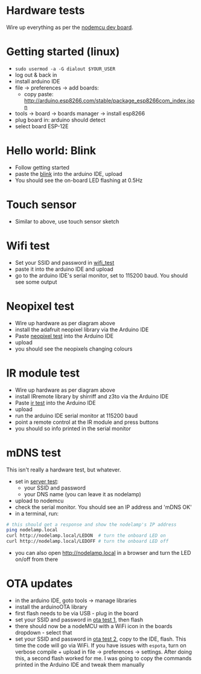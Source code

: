 # Hardware tests

Wire up everything as per the [nodemcu dev board](./nodemcu_dev_board.md).

# Getting started (linux)
- `sudo usermod -a -G dialout $YOUR_USER`
- log out & back in
- install arduino IDE
- file -> preferences -> add boards:
    - copy paste: http://arduino.esp8266.com/stable/package_esp8266com_index.json
- tools -> board -> boards manager -> install esp8266
- plug board in: arduino should detect
- select board ESP-12E

# Hello world: Blink
- Follow getting started
- paste the [blink](./blink.ino) into the arduino IDE, upload
- You should see the on-board LED flashing at 0.5Hz

# Touch sensor
- Similar to above, use touch sensor sketch

# Wifi test
- Set your SSID and password in [wifi_test](./wifi_test.ino)
- paste it into the arduino IDE and upload
- go to the arduino IDE's serial monitor, set to 115200 baud. You should see
  some output

# Neopixel test
- Wire up hardware as per diagram above
- install the adafruit neopixel library via the Arduino IDE
- Paste [neopixel test](./neopixel_test.ino) into the Arduino IDE
- upload
- you should see the neopixels changing colours

# IR module test
- Wire up hardware as per diagram above
- install IRremote library by shirriff and z3to via the Arduino IDE
- Paste [ir test](./ir_test.ino) into the Arduino IDE
- upload
- run the arduino IDE serial monitor at 115200 baud
- point a remote control at the IR module and press buttons
- you should so info printed in the serial monitor

# mDNS test
This isn't really a hardware test, but whatever.

- set in [server test](./server_test.ino):
    - your SSID and password
    - your DNS name (you can leave it as nodelamp)
- upload to nodemcu
- check the serial monitor. You should see an IP address and 'mDNS OK'
- in a terminal, run:
```sh
# this should get a response and show the nodelamp's IP address
ping nodelamp.local
curl http://nodelamp.local/LEDON  # turn the onboard LED on
curl http://nodelamp.local/LEDOFF # turn the onboard LED off
```
- you can also open http://nodelamp.local in a browser and turn the LED on/off
  from there

# OTA updates
- in the arduino IDE, goto tools -> manage libraries
- install the arduinoOTA library
- first flash needs to be via USB - plug in the board
- set your SSID and password in [ota test 1](./ota_test_1.ino), then flash
- there should now be a nodeMCU with a WiFi icon in the boards dropdown - select
  that
- set your SSID and password in [ota test 2](./ota_test_2.ino), copy to the IDE,
  flash. This time the code will go via WiFi. If you have issues with `espota`,
  turn on verbose compile + upload in file -> preferences -> settings. After
  doing this, a second flash worked for me. I was going to copy the commands
  printed in the Arduino IDE and tweak them manually
